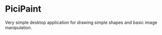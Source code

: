 # PiciPaint

Very simple desktop application for drawing simple shapes
and basic image manipulation.

